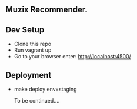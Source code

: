 ## Muzix Recommender.

## Dev Setup 

* Clone this repo
* Run vagrant up
* Go to your browser enter: [http://localhost:4500/](http://localhost:4500/)

## Deployment

* make deploy env=staging

    To be continued....
